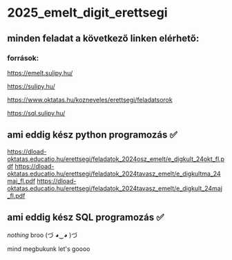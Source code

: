 # 2025_emelt_digit_erettsegi

## minden feladat a következő linken elérhető:
### források:

https://emelt.sulipy.hu/

https://sulipy.hu/

https://www.oktatas.hu/kozneveles/erettsegi/feladatsorok

https://sql.sulipy.hu/

## ami eddig kész python programozás :white_check_mark: 

https://dload-oktatas.educatio.hu/erettsegi/feladatok_2024osz_emelt/e_digkult_24okt_fl.pdf
https://dload-oktatas.educatio.hu/erettsegi/feladatok_2024tavasz_emelt/e_digkultma_24maj_fl.pdf
https://dload-oktatas.educatio.hu/erettsegi/feladatok_2024tavasz_emelt/e_digkult_24maj_fl.pdf

## ami eddig kész SQL programozás :white_check_mark: 

_nothing_ broo 	(づ ◕‿◕ )づ

mind megbukunk let's goooo
